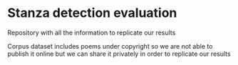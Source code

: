# Stanza detection evaluation

Repository with all the information to replicate our results


Corpus dataset includes poems under copyright so we are not able to publish it online but we can share it privately in order to replicate our results
